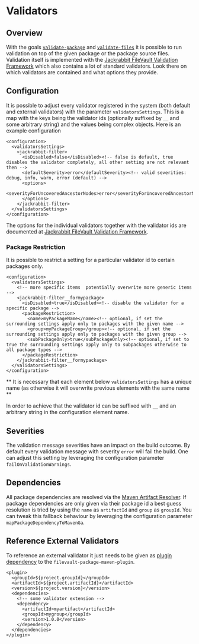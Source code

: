 <!--
   Licensed to the Apache Software Foundation (ASF) under one or more
   contributor license agreements.  See the NOTICE file distributed with
   this work for additional information regarding copyright ownership.
   The ASF licenses this file to You under the Apache License, Version 2.0
   (the "License"); you may not use this file except in compliance with
   the License.  You may obtain a copy of the License at

       http://www.apache.org/licenses/LICENSE-2.0

   Unless required by applicable law or agreed to in writing, software
   distributed under the License is distributed on an "AS IS" BASIS,
   WITHOUT WARRANTIES OR CONDITIONS OF ANY KIND, either express or implied.
   See the License for the specific language governing permissions and
   limitations under the License.
-->

Validators
===================================================

<!-- MACRO{toc} -->

Overview
--------
With the goals [`validate-package`](validate-package-mojo.html) and [`validate-files`](validate-files-mojo.html) it is possible to run validation on top of the given package or the package source files.
Validation itself is implemented with the [Jackrabbit FileVault Validation Framework][vlt.validation] which also contains a lot of standard validators.
Look there on which validators are contained and what options they provide.


Configuration
--------
It is possible to adjust every validator registered in the system (both default and external validators) with the parameter `validatorsSettings`. This is a map with the keys being the validator ids (optionally suffixed by `__` and some arbitrary string) and the values being complex objects.
Here is an example configuration

```
<configuration>
  <validatorsSettings>
    <jackrabbit-filter>
      <isDisabled>false</isDisabled><!-- false is default, true disables the validator completely, all other setting are not relevant then -->
      <defaultSeverity>error</defaultSeverity><!-- valid severities: debug, info, warn, error (default) -->
      <options>
        <severityForUncoveredAncestorNodes>error</severityForUncoveredAncestorNodes>
      </options>
    </jackrabbit-filter>
  </validatorsSettings>
</configuration>
```

The options for the individual validators together with the validator ids are documented at [Jackrabbit FileVault Validation Framework][vlt.validation].

### Package Restriction

It is possible to restrict a setting for a particular validator id to certain packages only.

```
<configuration>
  <validatorsSettings>
    <!-- more specific items  potentially overwrite more generic items -->
    <jackrabbit-filter__formypackage>
      <isDisabled>true</isDisabled><!-- disable the validator for a specific package -->
      <packageRestriction>
        <name>myPackageName</name><!-- optional, if set the surrounding settings apply only to packages with the given name -->
        <group>myPackageGroup</group><!-- optional, if set the surrounding settings apply only to packages with the given group -->
        <subPackageOnly>true</subPackageOnly><!-- optional, if set to true the surrounding settings apply only to subpackages otherwise to all package types -->
      </packageRestriction>
    </jackrabbit-filter__formypackage>
  </validatorsSettings>
</configuration>

```

** It is necessary that each element below `validatorsSettings` has a unique name (as otherwise it will overwrite previous elements with the same name **

In order to achieve that the validator id can be suffixed with `__` and an arbitrary string in the configuration element name.

Severities
------
The validation message severities have an impact on the build outcome. By default every validation message with severity `error` will fail the build. One can adjust this setting by leveraging the configuration parameter `failOnValidationWarnings`.

Dependencies
------
All package dependencies are resolved via the [Maven Artifact Resolver][maven.resolver]. If package dependencies are only given via their package id a best guess resolution is tried by using the `name` as `artifactId` and `group` as `groupId`. You can tweak this fallback behaviour by leveraging the configuration parameter `mapPackageDependencyToMavenGa`.

Reference External Validators
-------
To reference an external validator it just needs to be given as [plugin dependency][maven.plugindependencies] to the `filevault-package-maven-plugin`.

```
<plugin>
  <groupId>${project.groupId}</groupId>
  <artifactId>${project.artifactId}</artifactId>
  <version>${project.version}</version>
  <dependencies>
    <!-- some validator extension -->
    <dependency>
      <artifactId>myartifact</artifactId>
      <groupId>mygroup</groupId>
      <version>1.0.0</version>
    </dependency>
  </dependencies>
</plugin>
``` 

[vlt.validation]: https://jackrabbit.apache.org/filevault/validation.html
[maven.plugindependencies]: https://maven.apache.org/guides/mini/guide-configuring-plugins.html#Using_the_dependencies_Tag
[maven.resolver]: https://maven.apache.org/resolver/index.html
